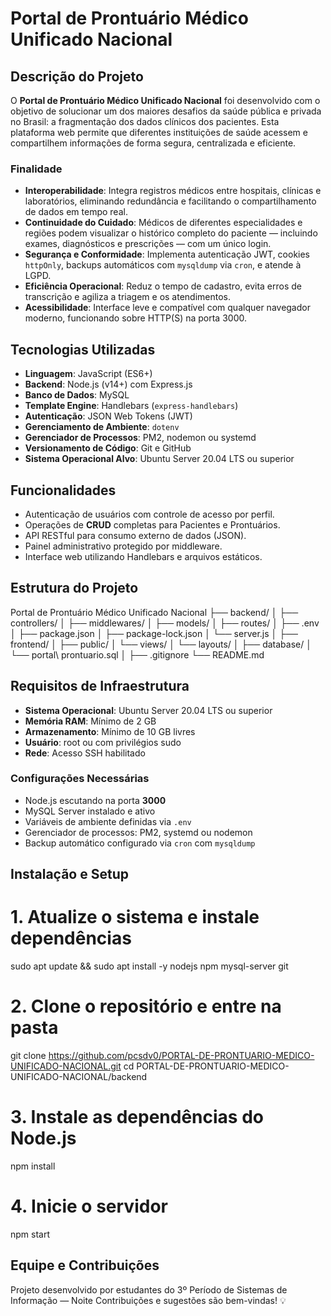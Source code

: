 # Portal de Prontuário Médico Unificado Nacional

## Descrição do Projeto

O **Portal de Prontuário Médico Unificado Nacional** foi desenvolvido com o objetivo de solucionar um dos maiores desafios da saúde pública e privada no Brasil: a fragmentação dos dados clínicos dos pacientes. Esta plataforma web permite que diferentes instituições de saúde acessem e compartilhem informações de forma segura, centralizada e eficiente.

### Finalidade

- **Interoperabilidade**: Integra registros médicos entre hospitais, clínicas e laboratórios, eliminando redundância e facilitando o compartilhamento de dados em tempo real.
- **Continuidade do Cuidado**: Médicos de diferentes especialidades e regiões podem visualizar o histórico completo do paciente — incluindo exames, diagnósticos e prescrições — com um único login.
- **Segurança e Conformidade**: Implementa autenticação JWT, cookies `httpOnly`, backups automáticos com `mysqldump` via `cron`, e atende à LGPD.
- **Eficiência Operacional**: Reduz o tempo de cadastro, evita erros de transcrição e agiliza a triagem e os atendimentos.
- **Acessibilidade**: Interface leve e compatível com qualquer navegador moderno, funcionando sobre HTTP(S) na porta 3000.


## Tecnologias Utilizadas

- **Linguagem**: JavaScript (ES6+)
- **Backend**: Node.js (v14+) com Express.js
- **Banco de Dados**: MySQL
- **Template Engine**: Handlebars (`express-handlebars`)
- **Autenticação**: JSON Web Tokens (JWT)
- **Gerenciamento de Ambiente**: `dotenv`
- **Gerenciador de Processos**: PM2, nodemon ou systemd
- **Versionamento de Código**: Git e GitHub
- **Sistema Operacional Alvo**: Ubuntu Server 20.04 LTS ou superior


## Funcionalidades

- Autenticação de usuários com controle de acesso por perfil.
- Operações de **CRUD** completas para Pacientes e Prontuários.
- API RESTful para consumo externo de dados (JSON).
- Painel administrativo protegido por middleware.
- Interface web utilizando Handlebars e arquivos estáticos.


## Estrutura do Projeto


Portal de Prontuário Médico Unificado Nacional
├── backend/
│   ├── controllers/
│   ├── middlewares/
│   ├── models/
│   ├── routes/
│   ├── .env
│   ├── package.json
│   ├── package-lock.json
│   └── server.js
│
├── frontend/
│   ├── public/
│   └── views/
│       └── layouts/
│
├── database/
│   └── portal\ prontuario.sql
│
├── .gitignore
└── README.md



## Requisitos de Infraestrutura

- **Sistema Operacional**: Ubuntu Server 20.04 LTS ou superior
- **Memória RAM**: Mínimo de 2 GB
- **Armazenamento**: Mínimo de 10 GB livres
- **Usuário**: root ou com privilégios sudo
- **Rede**: Acesso SSH habilitado

### Configurações Necessárias

- Node.js escutando na porta **3000**
- MySQL Server instalado e ativo
- Variáveis de ambiente definidas via `.env`
- Gerenciador de processos: PM2, systemd ou nodemon
- Backup automático configurado via `cron` com `mysqldump`


## Instalação e Setup

# 1. Atualize o sistema e instale dependências
sudo apt update && sudo apt install -y nodejs npm mysql-server git

# 2. Clone o repositório e entre na pasta
git clone https://github.com/pcsdv0/PORTAL-DE-PRONTUARIO-MEDICO-UNIFICADO-NACIONAL.git
cd PORTAL-DE-PRONTUARIO-MEDICO-UNIFICADO-NACIONAL/backend

# 3. Instale as dependências do Node.js
npm install

# 4. Inicie o servidor
npm start


## Equipe e Contribuições

Projeto desenvolvido por estudantes do 3º Período de Sistemas de Informação — Noite
Contribuições e sugestões são bem-vindas! 💡

